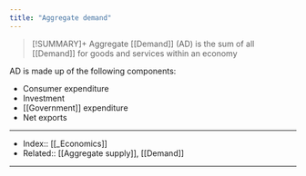 ```yaml
---
title: "Aggregate demand" 
---
```

> [!SUMMARY]+
> Aggregate [[Demand]] (AD) is the sum of all [[Demand]] for goods and services within an economy

AD is made up of the following components:
- Consumer expenditure
- Investment
- [[Government]] expenditure
- Net exports

---
- Index:: [[_Economics]] 
- Related:: [[Aggregate supply]], [[Demand]]
---